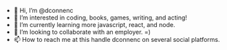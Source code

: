 - 👋 Hi, I’m @dconnenc
- 👀 I’m interested in coding, books, games, writing, and acting! 
- 🌱 I’m currently learning more javascript, react, and node.
- 💞️ I’m looking to collaborate with an employer. =)
- 📫 How to reach me at this handle dconnenc on several social platforms. 

<!---
dconnenc/dconnenc is a ✨ special ✨ repository because its `README.md` (this file) appears on your GitHub profile.
You can click the Preview link to take a look at your changes.
--->
